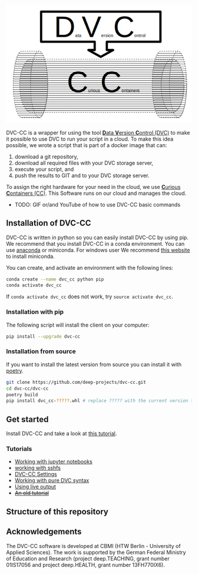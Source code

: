 ![The DVC-CC-Logo](dvc_cc_logo.png)

DVC-CC is a wrapper for using the tool [**D**ata **V**ersion **C**ontrol (DVC)](www.dvc.org) to make it possible to 
use DVC to run your script in a cloud. To make this idea possible, we wrote a script that is part of a docker image 
that can:

1. download a git repository,
2. download all required files with your DVC storage server,
3. execute your script, and
4. push the results to GIT and to your DVC storage server.

To assign the right hardware for your need in the cloud, we use
[**C**urious **C**ontainers (CC)](https://www.curious-containers.cc/). This Software runs on our cloud and manages the
 cloud.

- TODO: GIF or/and YouTube of how to use DVC-CC basic commands

## Installation of DVC-CC

DVC-CC is written in python so you can easily install DVC-CC by using pip.
We recommend that you install DVC-CC in a conda environment.
You can use [anaconda](https://www.anaconda.com/distribution/) or miniconda.
For windows user We recommend
[this website](https://www.earthdatascience.org/workshops/setup-earth-analytics-python/setup-git-bash-conda/)
to install miniconda.

You can create, and activate an environment with the following lines:

```bash
conda create --name dvc_cc python pip
conda activate dvc_cc
```

If `conda activate dvc_cc` does not work, try `source activate dvc_cc`.

### Installation with pip
The following script will install the client on your computer:

```bash
pip install --upgrade dvc-cc
```

### Installation from source

If you want to install the latest version from source you can install it with [poetry](https://poetry.eustace.io/).

```bash
git clone https://github.com/deep-projects/dvc-cc.git
cd dvc-cc/dvc-cc
poetry build
pip install dvc_cc-?????.whl # replace ????? with the current version that you build in the previous step.
```

## Get started
Install DVC-CC and take a look at [this tutorial](dvc-cc/tutorial/Get_Started.md).

### Tutorials
- [Working with jupyter notebooks](dvc-cc/tutorial/_working_with_jupyter_notebook.md)
- [working with sshfs](dvc-cc/tutorial/_working_with_sshfs.md)
- [DVC-CC Settings](dvc-cc/tutorial/_settings.md)
- [Working with pure DVC syntax](dvc-cc/tutorial/_only_dvc.md)
- [Using live output](dvc-cc/tutorial/live_output.md)
- <del>[An old tutorial](dvc-cc/tutorial/SimpleStart.md)</del>

## Structure of this repository


## Acknowledgements
The DVC-CC software is developed at CBMI (HTW Berlin - University of Applied Sciences). The work is supported by the
German Federal Ministry of Education and Research (project deep.TEACHING, grant number 01IS17056 and project
deep.HEALTH, grant number 13FH770IX6).
